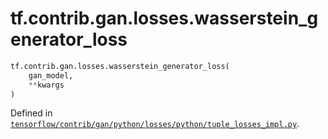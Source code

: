 <div itemscope itemtype="http://developers.google.com/ReferenceObject">
<meta itemprop="name" content="tf.contrib.gan.losses.wasserstein_generator_loss" />
<meta itemprop="path" content="Stable" />
</div>

# tf.contrib.gan.losses.wasserstein_generator_loss

``` python
tf.contrib.gan.losses.wasserstein_generator_loss(
    gan_model,
    **kwargs
)
```



Defined in [`tensorflow/contrib/gan/python/losses/python/tuple_losses_impl.py`](/code/stable/tensorflow/contrib/gan/python/losses/python/tuple_losses_impl.py).


